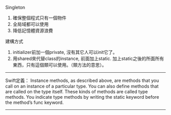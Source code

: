 Singleton
1. 確保整個程式只有一個物件
2. 全局域都可以使用
3. 降低記憶體資源浪費

建構方式
1. initializer前加一個private, 沒有其它人可以init它了。
2. 用shared來代替class的instance, 前面加上static. 加上static之後的所面所有東西，只有這個類可以使用。（類方法的意思）。



***
Swift定義：
Instance methods, as described above, are methods that you call on an instance of a particular type. You can also define methods that are called on the type itself. These kinds of methods are called type methods. You indicate type methods by writing the static keyword before the method’s func keyword. 
***

